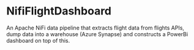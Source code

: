 # NifiFlightDashboard
An Apache NiFi data pipeline that extracts flight data from flights APIs, dump data into a warehouse (Azure Synapse) and constructs a PowerBi dashboard on top of this.
